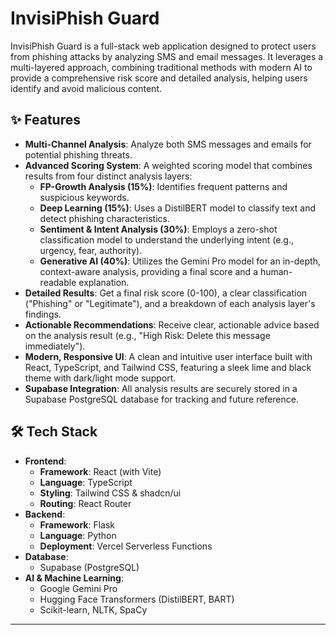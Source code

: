 # InvisiPhish Guard

InvisiPhish Guard is a full-stack web application designed to protect users from phishing attacks by analyzing SMS and email messages. It leverages a multi-layered approach, combining traditional methods with modern AI to provide a comprehensive risk score and detailed analysis, helping users identify and avoid malicious content.

## ✨ Features

- **Multi-Channel Analysis**: Analyze both SMS messages and emails for potential phishing threats.
- **Advanced Scoring System**: A weighted scoring model that combines results from four distinct analysis layers:
    - **FP-Growth Analysis (15%)**: Identifies frequent patterns and suspicious keywords.
    - **Deep Learning (15%)**: Uses a DistilBERT model to classify text and detect phishing characteristics.
    - **Sentiment & Intent Analysis (30%)**: Employs a zero-shot classification model to understand the underlying intent (e.g., urgency, fear, authority).
    - **Generative AI (40%)**: Utilizes the Gemini Pro model for an in-depth, context-aware analysis, providing a final score and a human-readable explanation.
- **Detailed Results**: Get a final risk score (0-100), a clear classification ("Phishing" or "Legitimate"), and a breakdown of each analysis layer's findings.
- **Actionable Recommendations**: Receive clear, actionable advice based on the analysis result (e.g., "High Risk: Delete this message immediately").
- **Modern, Responsive UI**: A clean and intuitive user interface built with React, TypeScript, and Tailwind CSS, featuring a sleek lime and black theme with dark/light mode support.
- **Supabase Integration**: All analysis results are securely stored in a Supabase PostgreSQL database for tracking and future reference.


## 🛠️ Tech Stack

- **Frontend**:
    - **Framework**: React (with Vite)
    - **Language**: TypeScript
    - **Styling**: Tailwind CSS & shadcn/ui
    - **Routing**: React Router
- **Backend**:
    - **Framework**: Flask
    - **Language**: Python
    - **Deployment**: Vercel Serverless Functions
- **Database**:
    - Supabase (PostgreSQL)
- **AI & Machine Learning**:
    - Google Gemini Pro
    - Hugging Face Transformers (DistilBERT, BART)
    - Scikit-learn, NLTK, SpaCy






---

